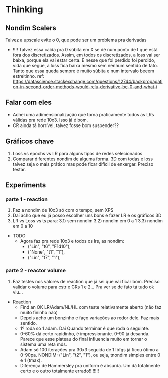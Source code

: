 # Thinking


## Nondim Scalers
Talvez a upscale evite o 0, que pode ser um problema pra derivadas
- !!!! Talvez essa caída pra 0 súbita em X se dê num ponto de t que está fora dos discretizados. Assim, em todos os discretizados, a loss vai ser baixa, porque ela vai estar certa. E nesse que foi perdido foi perdido, vida que segue, a loss fica baixa mesmo sem nenhum sentido de fato. Tanto que essa queda sempre é muito súbita e num intervalo beeem estreitinho. 
ref: https://datascience.stackexchange.com/questions/12744/backpropagation-in-second-order-methods-would-relu-derivative-be-0-and-what-i

## Falar com eles

- Achei uma adimensionalização que torna praticamente todos as LRs válidas pra rede 10x3. Isso já é bom.
- CR ainda tá horrível, talvez fosse bom suspender??

## Gráficos chave

1) Loss vs epochs vs LR para alguns tipos de redes selecionados
2) Comparar diferentes nondim de alguma forma. 3D com todas e loss talvez seja o mais prático mas pode ficar difícil de enxergar. Preciso testar.

## Experiments

### parte 1 - reaction

1) Faz a nondim de 10x3 só com o tempo, sem XPS
2) Daí acho que eu já posso escolher uns bons e fazer LR e os gráficos 3D
3) LR vs Loss vs ts para: 
  3.1) sem nondim
  3.2) nondim em 0 a 1
  3.3) nondim em 0 a 10

- TODO 
  - Agora faz pra rede 10x3 e todos os lrs, as nondim:
    - ("Lin", "t6", "F1d10"),
    - ("None", "t1", "1"), 
    - ("Lin", "t7", "1"),

### parte 2 - reactor volume

1) Faz testes nos valores de reaction que já sei que vai ficar bom. Preciso validar o volume para cstr e CRs 1 e 2... Pra ver se de fato tá tudo ok viu...

- Reaction
  - Find an OK LR/Adam/NL/HL com teste relativamente aberto (não faz muito fininho não)
  - Depois acho um bonzinho e faço variações ao redor dele. Faz mais sentido.
  - 1º roda só 1 adam. Daí Quando terminar é que roda o seguinte.
  - 0-60% dá certo rapidinho, é impressionante. 0-90 já desanda. Parece que esse plateau do final influencia muito em tornar o sistema uma reta mds.
  - Adam só 100 iterações pra 30x3 seguida de 1 lbfgs já ficou ótimo a 0-90pa. NONDIM: ("Lin", "t2", "1"), ou seja, tnondim simples entre 0 e 1 (tmax).
  - Diferença de Hammersley pra uniform é absurda. Um dá totalmente certo e o outro totalmente errado!!!!!!!!